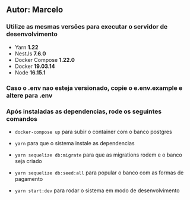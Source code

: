 ## Autor: Marcelo



### Utilize as mesmas versões para executar o servidor de desenvolvimento

  - Yarn  **1.22**
  - NestJs **7.6.0**
  - Docker Compose  **1.22.0**
  - Docker **19.03.14**
  - Node **16.15.1**  
  


### Caso o .env nao esteja versionado, copie o e.env.example e  altere para .env  


### Após instaladas as dependencias, rode os seguintes comandos
  - `docker-compose up` para  subir o container com o banco postgres
  - `yarn` para que o sistema instale as dependencias
  - `yarn sequelize db:migrate` para que as migrations rodem e o banco seja criado
  - `yarn sequelize db:seed:all` para popular o banco com as formas de pagamento
  
  - `yarn start:dev` para rodar o sistema em modo de desenvolvimento
